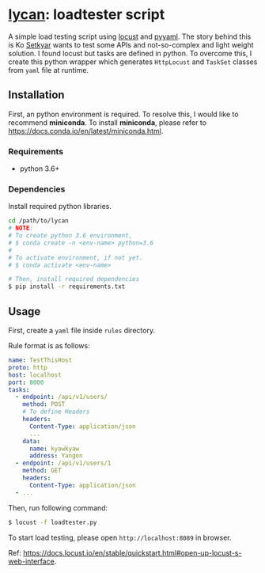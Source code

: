 # [lycan](https://en.wikipedia.org/wiki/Lycan): loadtester script

A simple load testing script using [locust](https://locust.io/) and [pyyaml](https://pyyaml.org/). The story behind this is Ko [Setkyar](https://github.com/setkyar) wants to test some APIs and not-so-complex and light weight solution. I found locust but tasks are defined in python. To overcome this, I create this python wrapper which generates `HttpLocust` and `TaskSet` classes from `yaml` file at runtime.

## Installation

First, an python environment is required. To resolve this, I would like to recommend **miniconda**.
To install **miniconda**, please refer to https://docs.conda.io/en/latest/miniconda.html.

### Requirements

 - python 3.6+

### Dependencies

Install required python libraries.

```bash
cd /path/to/lycan
# NOTE:
# To create python 3.6 environment,
# $ conda create -n <env-name> python=3.6
#
# To activate environment, if not yet.
# $ conda activate <env-name>

# Then, install required dependencies
$ pip install -r requirements.txt
```

## Usage

First, create a `yaml` file inside `rules` directory.

Rule format is as follows:

```yaml
name: TestThisHost
proto: http
host: localhost
port: 8000
tasks:
  - endpoint: /api/v1/users/
    method: POST
    # To define Headers
    headers:
      Content-Type: application/json
      ...
    data:
      name: kyawkyaw
      address: Yangon
  - endpoint: /api/v1/users/1
    method: GET
    headers:
      Content-Type: application/json
  - ...
```

Then, run following command:

```bash
$ locust -f loadtester.py
```

To start load testing, please open `http://localhost:8089` in browser.

Ref: https://docs.locust.io/en/stable/quickstart.html#open-up-locust-s-web-interface.